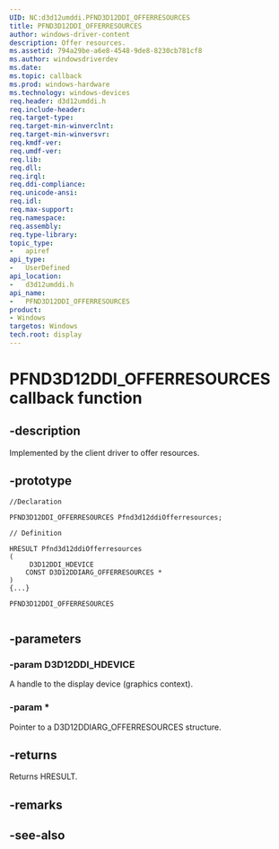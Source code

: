```yaml
---
UID: NC:d3d12umddi.PFND3D12DDI_OFFERRESOURCES
title: PFND3D12DDI_OFFERRESOURCES
author: windows-driver-content
description: Offer resources.
ms.assetid: 794a29be-a6e8-4548-9de8-8230cb781cf8
ms.author: windowsdriverdev
ms.date: 
ms.topic: callback
ms.prod: windows-hardware
ms.technology: windows-devices
req.header: d3d12umddi.h
req.include-header:
req.target-type:
req.target-min-winverclnt:
req.target-min-winversvr:
req.kmdf-ver:
req.umdf-ver:
req.lib:
req.dll:
req.irql: 
req.ddi-compliance:
req.unicode-ansi:
req.idl:
req.max-support:
req.namespace:
req.assembly:
req.type-library: 
topic_type: 
-	apiref
api_type: 
-	UserDefined
api_location: 
-	d3d12umddi.h
api_name: 
-	PFND3D12DDI_OFFERRESOURCES
product: 
- Windows
targetos: Windows
tech.root: display
---
```


# PFND3D12DDI_OFFERRESOURCES callback function

## -description

Implemented by the client driver to offer resources. 

## -prototype

```
//Declaration

PFND3D12DDI_OFFERRESOURCES Pfnd3d12ddiOfferresources; 

// Definition

HRESULT Pfnd3d12ddiOfferresources 
(
	 D3D12DDI_HDEVICE
	CONST D3D12DDIARG_OFFERRESOURCES *
)
{...}

PFND3D12DDI_OFFERRESOURCES 


```

## -parameters

### -param D3D12DDI_HDEVICE  

A handle to the display device (graphics context).
 
### -param * 

Pointer to a D3D12DDIARG_OFFERRESOURCES structure.

## -returns

Returns HRESULT.

## -remarks




## -see-also